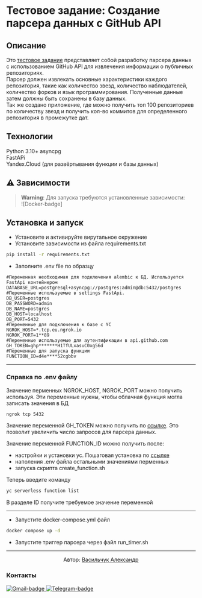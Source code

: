 # Тестовое задание: Создание парсера данных с GitHub API

## Описание

Это [тестовое задание](https://clck.ru/38ixNi) представляет собой разработку парсера данных с использованием GitHub API для извлечения информации о публичных репозиториях.  
Парсер должен извлекать основные характеристики каждого репозитория, такие как количество звезд, количество наблюдателей, количество форков и язык программирования. Полученные данные затем должны быть сохранены в базу данных.  
Так же создано приложение, где можно получить топ 100 репозиториев по количеству звезд и получить кол-во коммитов для определенного репозитория в промежутке дат.

## Технологии

Python 3.10+
asyncpg  
FastAPi  
Yandex.Cloud (для развёртывания функции и базы данных)

## ⚠ Зависимости

> **Warning**:
> Для запуска требуются установленные зависимости:  
> ![Docker-badge]

## Установка и запуск

- Установите и активируйте вирутальное окружение
- Установите зависимости из файла requirements.txt

```bash
pip install -r requirements.txt
```

- Заполните .env file по образцу

```.env
#Переменная необходимая для подключения alembic к БД. Используется FastApi контейнером
DATABASE_URL=postgresql+asyncpg://postgres:admin@db:5432/postgres
#Переменные используемые в settings FastApi.
DB_USER=postgres
DB_PASSWORD=admin
DB_NAME=postgres
DB_HOST=localhost
DB_PORT=5432
#Переменные для подключения к базе с YC
NGROK_HOST=*.tcp.eu.ngrok.io
NGROK_PORT=1**89
#Переменные используемые для аутентификации в api.github.com
GH_TOKEN=ghp*******H1TfULxasuC0xg56d
#Переменные для запуска функции
FUNCTION_ID=d4e****52cgbbv
```

---

### Справка по .env файлу

Значение перменных NGROK_HOST, NGROK_PORT можно
получить используя. Эти переменные нужны, чтобы
облачная функция могла записать значения в БД

```bash
ngrok tcp 5432
```

Значение переменной GH_TOKEN можно получить по [ссылке](https://github.com/settings/tokens). Это позволит увеличить
число запросов для парсера данных.

Значение переменной FUNCTION_ID можно получить после:

- настройки и установки yc. Пошаговая установка по [ссылке](https://cloud.yandex.ru/ru/docs/cli/quickstart)
- наполения .env файла остальными значениями перменных
- запуска скрипта create_function.sh

Теперь введите команду

```bash
yc serverless function list
```

В разделе ID получите требуемое значение переменной

---

- Запустите docker-compose.yml файл

```bash
docker compose up -d
```

- Запустите триггер парсера через файл run_timer.sh

---

<p style="text-align: center",>
Автор:
<a href=" https://github.com/AlexandrVasilchuk">Васильчук Александр</a>
</p>

### Контакты  

<a href="mailto:alexandrvsko@gmail.com">![Gmail-badge] <a/>
<a href="https://t.me/vsko_dev">![Telegram-badge] <a/>

[Gmail-badge]: https://img.shields.io/badge/Gmail-D14836?style=for-the-badge&logo=gmail&logoColor=white
[Telegram-badge]: https://img.shields.io/badge/Telegram-2CA5E0?style=for-the-badge&logo=telegram&logoColor=white
